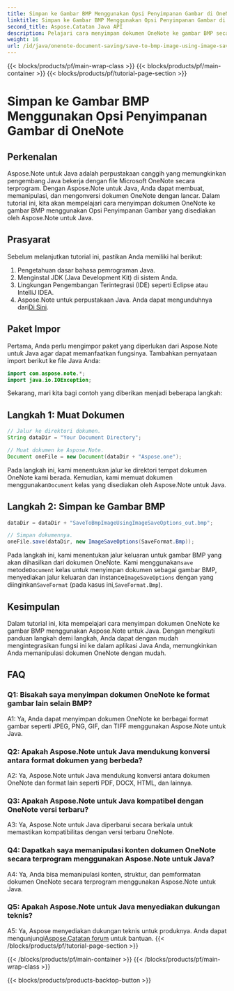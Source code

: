 ```yaml
---
title: Simpan ke Gambar BMP Menggunakan Opsi Penyimpanan Gambar di OneNote
linktitle: Simpan ke Gambar BMP Menggunakan Opsi Penyimpanan Gambar di OneNote
second_title: Aspose.Catatan Java API
description: Pelajari cara menyimpan dokumen OneNote ke gambar BMP secara terprogram menggunakan Aspose.Note untuk Java. Panduan langkah demi langkah dengan contoh kode.
weight: 16
url: /id/java/onenote-document-saving/save-to-bmp-image-using-image-save-options/
---
```


{{< blocks/products/pf/main-wrap-class >}}
{{< blocks/products/pf/main-container >}}
{{< blocks/products/pf/tutorial-page-section >}}

# Simpan ke Gambar BMP Menggunakan Opsi Penyimpanan Gambar di OneNote

## Perkenalan

Aspose.Note untuk Java adalah perpustakaan canggih yang memungkinkan pengembang Java bekerja dengan file Microsoft OneNote secara terprogram. Dengan Aspose.Note untuk Java, Anda dapat membuat, memanipulasi, dan mengonversi dokumen OneNote dengan lancar. Dalam tutorial ini, kita akan mempelajari cara menyimpan dokumen OneNote ke gambar BMP menggunakan Opsi Penyimpanan Gambar yang disediakan oleh Aspose.Note untuk Java.

## Prasyarat

Sebelum melanjutkan tutorial ini, pastikan Anda memiliki hal berikut:

1. Pengetahuan dasar bahasa pemrograman Java.
2. Menginstal JDK (Java Development Kit) di sistem Anda.
3. Lingkungan Pengembangan Terintegrasi (IDE) seperti Eclipse atau IntelliJ IDEA.
4.  Aspose.Note untuk perpustakaan Java. Anda dapat mengunduhnya dari[Di Sini](https://releases.aspose.com/note/java/).

## Paket Impor

Pertama, Anda perlu mengimpor paket yang diperlukan dari Aspose.Note untuk Java agar dapat memanfaatkan fungsinya. Tambahkan pernyataan import berikut ke file Java Anda:

```java
import com.aspose.note.*;
import java.io.IOException;
```

Sekarang, mari kita bagi contoh yang diberikan menjadi beberapa langkah:

## Langkah 1: Muat Dokumen

```java
// Jalur ke direktori dokumen.
String dataDir = "Your Document Directory";

// Muat dokumen ke Aspose.Note.
Document oneFile = new Document(dataDir + "Aspose.one");
```

Pada langkah ini, kami menentukan jalur ke direktori tempat dokumen OneNote kami berada. Kemudian, kami memuat dokumen menggunakan`Document` kelas yang disediakan oleh Aspose.Note untuk Java.

## Langkah 2: Simpan ke Gambar BMP

```java
dataDir = dataDir + "SaveToBmpImageUsingImageSaveOptions_out.bmp";

// Simpan dokumennya.
oneFile.save(dataDir, new ImageSaveOptions(SaveFormat.Bmp));
```

 Pada langkah ini, kami menentukan jalur keluaran untuk gambar BMP yang akan dihasilkan dari dokumen OneNote. Kami menggunakan`save` metode`Document` kelas untuk menyimpan dokumen sebagai gambar BMP, menyediakan jalur keluaran dan instance`ImageSaveOptions` dengan yang diinginkan`SaveFormat` (pada kasus ini,`SaveFormat.Bmp`).

## Kesimpulan

Dalam tutorial ini, kita mempelajari cara menyimpan dokumen OneNote ke gambar BMP menggunakan Aspose.Note untuk Java. Dengan mengikuti panduan langkah demi langkah, Anda dapat dengan mudah mengintegrasikan fungsi ini ke dalam aplikasi Java Anda, memungkinkan Anda memanipulasi dokumen OneNote dengan mudah.

## FAQ

### Q1: Bisakah saya menyimpan dokumen OneNote ke format gambar lain selain BMP?

A1: Ya, Anda dapat menyimpan dokumen OneNote ke berbagai format gambar seperti JPEG, PNG, GIF, dan TIFF menggunakan Aspose.Note untuk Java.

### Q2: Apakah Aspose.Note untuk Java mendukung konversi antara format dokumen yang berbeda?

A2: Ya, Aspose.Note untuk Java mendukung konversi antara dokumen OneNote dan format lain seperti PDF, DOCX, HTML, dan lainnya.

### Q3: Apakah Aspose.Note untuk Java kompatibel dengan OneNote versi terbaru?

A3: Ya, Aspose.Note untuk Java diperbarui secara berkala untuk memastikan kompatibilitas dengan versi terbaru OneNote.

### Q4: Dapatkah saya memanipulasi konten dokumen OneNote secara terprogram menggunakan Aspose.Note untuk Java?

A4: Ya, Anda bisa memanipulasi konten, struktur, dan pemformatan dokumen OneNote secara terprogram menggunakan Aspose.Note untuk Java.

### Q5: Apakah Aspose.Note untuk Java menyediakan dukungan teknis?

 A5: Ya, Aspose menyediakan dukungan teknis untuk produknya. Anda dapat mengunjungi[Aspose.Catatan forum](https://forum.aspose.com/c/note/28) untuk bantuan.
{{< /blocks/products/pf/tutorial-page-section >}}

{{< /blocks/products/pf/main-container >}}
{{< /blocks/products/pf/main-wrap-class >}}

{{< blocks/products/products-backtop-button >}}

